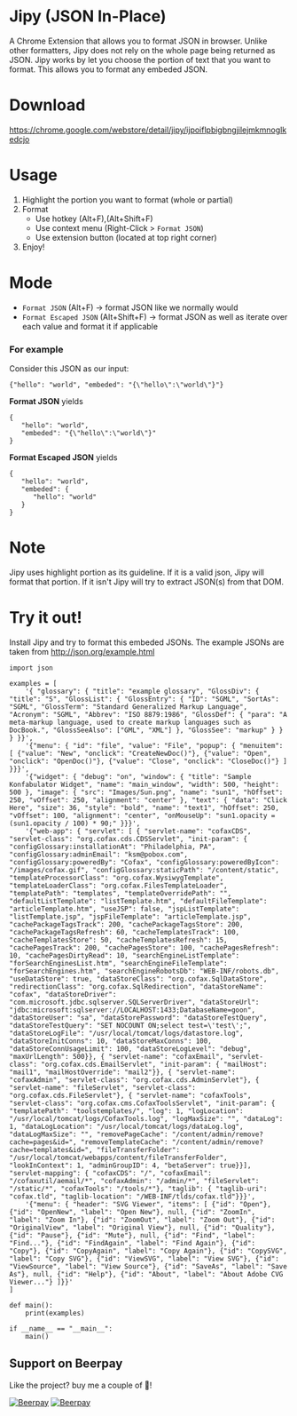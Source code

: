 # Jipy (JSON In-Place)

A Chrome Extension that allows you to format JSON in browser. Unlike other formatters, Jipy does not rely on the whole page being returned as JSON. Jipy works by let you choose the portion of text that you want to format. This allows you to format any embeded JSON.

# Download
https://chrome.google.com/webstore/detail/jipy/ijpoiflpbigbngjilejmkmnoglkedcjo

# Usage
1. Highlight the portion you want to format (whole or partial)
2. Format
    - Use hotkey (Alt+F),(Alt+Shift+F)
    - Use context menu (Right-Click > `Format JSON`)
    - Use extension button (located at top right corner)
3. Enjoy!

# Mode
- `Format JSON` (Alt+F) -> format JSON like we normally would
- `Format Escaped JSON` (Alt+Shift+F) -> format JSON as well as iterate over each value and format it if applicable

### For example
Consider this JSON as our input:
```
{"hello": "world", "embeded": "{\"hello\":\"world\"}"}
```

**Format JSON** yields 
```
{
   "hello": "world",
   "embeded": "{\"hello\":\"world\"}"
}
```

**Format Escaped JSON** yields
```
{
   "hello": "world",
   "embeded": {
      "hello": "world"
   }
}
```

# Note
Jipy uses highlight portion as its guideline. If it is a valid json, Jipy will format that portion. If it isn't Jipy will try to extract JSON(s) from that DOM.

# Try it out!
Install Jipy and try to format this embeded JSONs. The example JSONs are taken from http://json.org/example.html

```
import json

examples = [
    '{ "glossary": { "title": "example glossary", "GlossDiv": { "title": "S", "GlossList": { "GlossEntry": { "ID": "SGML", "SortAs": "SGML", "GlossTerm": "Standard Generalized Markup Language", "Acronym": "SGML", "Abbrev": "ISO 8879:1986", "GlossDef": { "para": "A meta-markup language, used to create markup languages such as DocBook.", "GlossSeeAlso": ["GML", "XML"] }, "GlossSee": "markup" } } } }}',
    '{"menu": { "id": "file", "value": "File", "popup": { "menuitem": [ {"value": "New", "onclick": "CreateNewDoc()"}, {"value": "Open", "onclick": "OpenDoc()"}, {"value": "Close", "onclick": "CloseDoc()"} ] }}}',
    '{"widget": { "debug": "on", "window": { "title": "Sample Konfabulator Widget", "name": "main_window", "width": 500, "height": 500 }, "image": { "src": "Images/Sun.png", "name": "sun1", "hOffset": 250, "vOffset": 250, "alignment": "center" }, "text": { "data": "Click Here", "size": 36, "style": "bold", "name": "text1", "hOffset": 250, "vOffset": 100, "alignment": "center", "onMouseUp": "sun1.opacity = (sun1.opacity / 100) * 90;" }}}',
    '{"web-app": { "servlet": [ { "servlet-name": "cofaxCDS", "servlet-class": "org.cofax.cds.CDSServlet", "init-param": { "configGlossary:installationAt": "Philadelphia, PA", "configGlossary:adminEmail": "ksm@pobox.com", "configGlossary:poweredBy": "Cofax", "configGlossary:poweredByIcon": "/images/cofax.gif", "configGlossary:staticPath": "/content/static", "templateProcessorClass": "org.cofax.WysiwygTemplate", "templateLoaderClass": "org.cofax.FilesTemplateLoader", "templatePath": "templates", "templateOverridePath": "", "defaultListTemplate": "listTemplate.htm", "defaultFileTemplate": "articleTemplate.htm", "useJSP": false, "jspListTemplate": "listTemplate.jsp", "jspFileTemplate": "articleTemplate.jsp", "cachePackageTagsTrack": 200, "cachePackageTagsStore": 200, "cachePackageTagsRefresh": 60, "cacheTemplatesTrack": 100, "cacheTemplatesStore": 50, "cacheTemplatesRefresh": 15, "cachePagesTrack": 200, "cachePagesStore": 100, "cachePagesRefresh": 10, "cachePagesDirtyRead": 10, "searchEngineListTemplate": "forSearchEnginesList.htm", "searchEngineFileTemplate": "forSearchEngines.htm", "searchEngineRobotsDb": "WEB-INF/robots.db", "useDataStore": true, "dataStoreClass": "org.cofax.SqlDataStore", "redirectionClass": "org.cofax.SqlRedirection", "dataStoreName": "cofax", "dataStoreDriver": "com.microsoft.jdbc.sqlserver.SQLServerDriver", "dataStoreUrl": "jdbc:microsoft:sqlserver://LOCALHOST:1433;DatabaseName=goon", "dataStoreUser": "sa", "dataStorePassword": "dataStoreTestQuery", "dataStoreTestQuery": "SET NOCOUNT ON;select test=\'test\';", "dataStoreLogFile": "/usr/local/tomcat/logs/datastore.log", "dataStoreInitConns": 10, "dataStoreMaxConns": 100, "dataStoreConnUsageLimit": 100, "dataStoreLogLevel": "debug", "maxUrlLength": 500}}, { "servlet-name": "cofaxEmail", "servlet-class": "org.cofax.cds.EmailServlet", "init-param": { "mailHost": "mail1", "mailHostOverride": "mail2"}}, { "servlet-name": "cofaxAdmin", "servlet-class": "org.cofax.cds.AdminServlet"}, { "servlet-name": "fileServlet", "servlet-class": "org.cofax.cds.FileServlet"}, { "servlet-name": "cofaxTools", "servlet-class": "org.cofax.cms.CofaxToolsServlet", "init-param": { "templatePath": "toolstemplates/", "log": 1, "logLocation": "/usr/local/tomcat/logs/CofaxTools.log", "logMaxSize": "", "dataLog": 1, "dataLogLocation": "/usr/local/tomcat/logs/dataLog.log", "dataLogMaxSize": "", "removePageCache": "/content/admin/remove?cache=pages&id=", "removeTemplateCache": "/content/admin/remove?cache=templates&id=", "fileTransferFolder": "/usr/local/tomcat/webapps/content/fileTransferFolder", "lookInContext": 1, "adminGroupID": 4, "betaServer": true}}], "servlet-mapping": { "cofaxCDS": "/", "cofaxEmail": "/cofaxutil/aemail/*", "cofaxAdmin": "/admin/*", "fileServlet": "/static/*", "cofaxTools": "/tools/*"}, "taglib": { "taglib-uri": "cofax.tld", "taglib-location": "/WEB-INF/tlds/cofax.tld"}}}',
    '{"menu": { "header": "SVG Viewer", "items": [ {"id": "Open"}, {"id": "OpenNew", "label": "Open New"}, null, {"id": "ZoomIn", "label": "Zoom In"}, {"id": "ZoomOut", "label": "Zoom Out"}, {"id": "OriginalView", "label": "Original View"}, null, {"id": "Quality"}, {"id": "Pause"}, {"id": "Mute"}, null, {"id": "Find", "label": "Find..."}, {"id": "FindAgain", "label": "Find Again"}, {"id": "Copy"}, {"id": "CopyAgain", "label": "Copy Again"}, {"id": "CopySVG", "label": "Copy SVG"}, {"id": "ViewSVG", "label": "View SVG"}, {"id": "ViewSource", "label": "View Source"}, {"id": "SaveAs", "label": "Save As"}, null, {"id": "Help"}, {"id": "About", "label": "About Adobe CVG Viewer..."} ]}}'
]

def main():
    print(examples)

if __name__ == "__main__":
    main()
```

## Support on Beerpay
Like the project? buy me a couple of :beers:!

[![Beerpay](https://beerpay.io/twskj/ChromeExt-JSON-In-Place/badge.svg?style=beer-square)](https://beerpay.io/twskj/ChromeExt-JSON-In-Place)  [![Beerpay](https://beerpay.io/twskj/ChromeExt-JSON-In-Place/make-wish.svg?style=flat-square)](https://beerpay.io/twskj/ChromeExt-JSON-In-Place?focus=wish)
